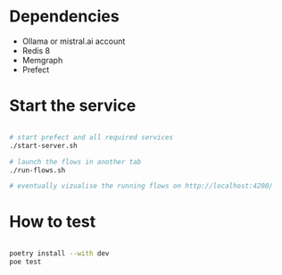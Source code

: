 

# Dependencies

- Ollama or mistral.ai account
- Redis 8
- Memgraph
- Prefect

# Start the service

```sh

# start prefect and all required services
./start-server.sh

# launch the flows in another tab
./run-flows.sh

# eventually vizualise the running flows on http://localhost:4200/

```

# How to test

```sh

poetry install --with dev
poe test 

```
